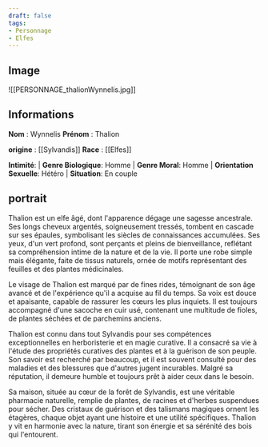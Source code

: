 ```yaml
---
draft: false
tags:
- Personnage
- Elfes
---
```


## Image

![[PERSONNAGE_thalionWynnelis.jpg]]

## Informations
**Nom** : Wynnelis
**Prénom** : Thalion

**origine** : [[Sylvandis]]
**Race** : [[Elfes]]

**Intimité**: 
| **Genre Biologique**: Homme
| **Genre Moral**: Homme
| **Orientation Sexuelle**: Hétéro
| **Situation**: En couple

## portrait

Thalion est un elfe âgé, dont l'apparence dégage une sagesse ancestrale. Ses longs cheveux argentés, soigneusement tressés, tombent en cascade sur ses épaules, symbolisant les siècles de connaissances accumulées. Ses yeux, d'un vert profond, sont perçants et pleins de bienveillance, reflétant sa compréhension intime de la nature et de la vie. Il porte une robe simple mais élégante, faite de tissus naturels, ornée de motifs représentant des feuilles et des plantes médicinales.

Le visage de Thalion est marqué par de fines rides, témoignant de son âge avancé et de l'expérience qu'il a acquise au fil du temps. Sa voix est douce et apaisante, capable de rassurer les cœurs les plus inquiets. Il est toujours accompagné d'une sacoche en cuir usé, contenant une multitude de fioles, de plantes séchées et de parchemins anciens.

Thalion est connu dans tout Sylvandis pour ses compétences exceptionnelles en herboristerie et en magie curative. Il a consacré sa vie à l'étude des propriétés curatives des plantes et à la guérison de son peuple. Son savoir est recherché par beaucoup, et il est souvent consulté pour des maladies et des blessures que d'autres jugent incurables. Malgré sa réputation, il demeure humble et toujours prêt à aider ceux dans le besoin.

Sa maison, située au cœur de la forêt de Sylvandis, est une véritable pharmacie naturelle, remplie de plantes, de racines et d'herbes suspendues pour sécher. Des cristaux de guérison et des talismans magiques ornent les étagères, chaque objet ayant une histoire et une utilité spécifiques. Thalion y vit en harmonie avec la nature, tirant son énergie et sa sérénité des bois qui l'entourent.